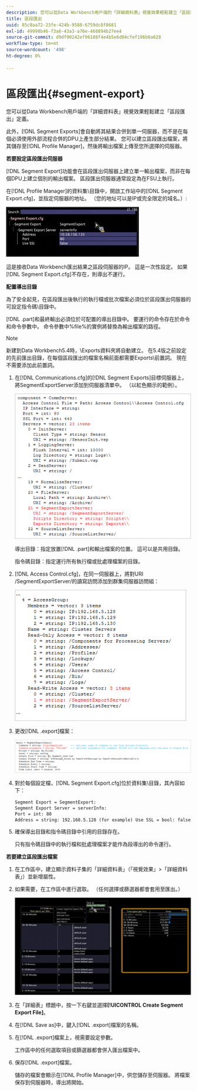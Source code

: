 ```yaml
---
description: 您可以從Data Workbench用戶端的「詳細資料表」視覺效果輕鬆建立「區段匯出」定義。
title: 區段匯出
uuid: 85c8aa72-23fe-424b-9580-6759dc8f8681
exl-id: 49998b46-f3a6-43a3-a76e-468894b27ee4
source-git-commit: d9df90242ef96188f4e4b5e6d04cfef196b0a628
workflow-type: tm+mt
source-wordcount: '498'
ht-degree: 0%

---
```


# 區段匯出{#segment-export}

您可以從Data Workbench用戶端的「詳細資料表」視覺效果輕鬆建立「區段匯出」定義。

此外，[!DNL Segment Exports]會自動將其結果合併到單一伺服器，而不是在每個必須使用外部流程合併的DPU上產生部分結果。 您可以建立區段匯出檔案，將其儲存至[!DNL Profile Manager]，然後將輸出檔案上傳至您所選擇的伺服器。

**若要設定區段匯出伺服器**

[!DNL Segment Export]功能會在區段匯出伺服器上建立單一輸出檔案，而非在每個DPU上建立個別的輸出檔案。 區段匯出伺服器通常設定為在FSU上執行。

在[!DNL Profile Manager]的資料集\目錄中，開啟工作站中的[!DNL Segment Export.cfg]，並指定伺服器的地址。 （您的地址可以是IP或完全限定的域名。）:

![](assets/segment_export_cfg.png)

這是接收Data Workbench匯出結果之區段伺服器的IP。 這是一次性設定。 如果[!DNL Segment Export.cfg]不存在，則導出不運行。

**配置導出目錄**

為了安全起見，在區段匯出後執行的執行檔或批次檔案必須位於區段匯出伺服器的可設定指令碼\目錄中。

[!DNL .part]和最終輸出必須位於可配置的導出目錄中。 要運行的命令存在於命令和命令參數中。 命令參數中%file%的實例將替換為輸出檔案的路徑。

>[!NOTE]
>
>新建到Data Workbench5.4時，\Exports資料夾將自動建立。 在5.4版之前設定的先前匯出目錄，在每個區段匯出的檔案名稱前面都需要Exports\前置詞。 現在不需要添加此前置詞。

1. 在[!DNL Communications.cfg]的[!DNL Segment Exports]目標伺服器上，將SegmentExportServer添加到伺服器清單中。 （以紅色顯示的範例）。

   ![](assets/communications_cfg_example.png)

   導出目錄：指定放置[!DNL .part]和輸出檔案的位置。 這可以是共用目錄。

   指令碼目錄：指定運行所有執行檔或批處理檔案的目錄。

1. [!DNL Access Control.cfg]，在同一伺服器上，將對URI /SegmentExportServer/的讀寫訪問添加到群集伺服器訪問組：

   ![](assets/accesscontrol_cfg_example.png)

1. 更改[!DNL .export]檔案：

   ![](assets/segment_export_query_example.png)

1. 對於每個設定檔，[!DNL Segment Export.cfg]位於資料集\目錄，其內容如下：

   ```
   Segment Export = SegmentExport:
   Segment Export Server = serverInfo:
   Port = int: 80
   Address = string: 192.168.5.128 (for example) Use SSL = bool: false
   ```

1. 確保導出目錄和指令碼目錄中引用的目錄存在。

   只有指令碼目錄中的執行檔和批處理檔案才能作為段導出的命令運行。

**若要建立區段匯出檔案**

1. 在工作區中，建立顯示資料子集的「詳細資料表」（「視覺效果」>「詳細資料表」）並新增屬性。
1. 如果需要，在工作區中進行選取。 （任何選擇或篩選器都會套用至匯出。）

   ![](assets/create_segment_export_file.png)

1. 在「詳細表」標題中，按一下右鍵並選擇&#x200B;**[!UICONTROL Create Segment Export File]**。
1. 在[!DNL Save as]中，鍵入[!DNL .export]檔案的名稱。
1. 在[!DNL .export]檔案上，視需要設定參數。

   工作區中的任何選取項目或篩選器都會併入匯出檔案中。

1. 保存[!DNL .export]檔案。

   儲存的檔案會顯示在[!DNL Profile Manager]中，供您儲存至伺服器。 將檔案保存到伺服器時，導出將開始。
